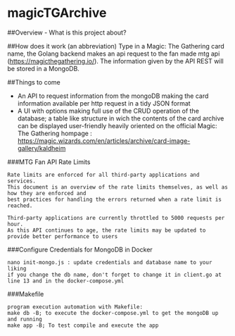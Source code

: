 # magicTGArchive

##Overview - What is this project about?

##How does it work (an abbreviation)
Type in a Magic: The Gathering card name, the Golang backend makes an api request to the fan made mtg api (https://magicthegathering.io/).
The information given by the API REST will be stored in a MongoDB.

##Things to come
- An API to request information from the mongoDB making the card information available per http request in a tidy JSON format
- A UI with options making full use of the CRUD operation of the database; a table like structure in wich the contents of the card archive can be displayed user-friendly heavily oriented on the official Magic: The Gathering hompage : https://magic.wizards.com/en/articles/archive/card-image-gallery/kaldheim


###MTG Fan API Rate Limits
```
Rate limits are enforced for all third-party applications and services. 
This document is an overview of the rate limits themselves, as well as how they are enforced and 
best practices for handling the errors returned when a rate limit is reached.

Third-party applications are currently throttled to 5000 requests per hour. 
As this API continues to age, the rate limits may be updated to provide better performance to users
```
###Configure Credentials for MongoDB in Docker
```
nano init-mongo.js : update credentials and database name to your liking
if you change the db name, don't forget to change it in client.go at line 13 and in the docker-compose.yml
```
###Makefile
```
program execution automation with Makefile:
make db -B; to execute the docker-compose.yml to get the mongoDB up and running
make app -B; To test compile and execute the app
```